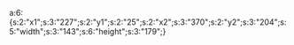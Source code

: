 a:6:{s:2:"x1";s:3:"227";s:2:"y1";s:2:"25";s:2:"x2";s:3:"370";s:2:"y2";s:3:"204";s:5:"width";s:3:"143";s:6:"height";s:3:"179";}